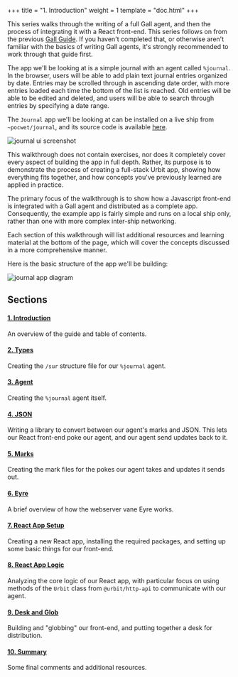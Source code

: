 +++
title = "1. Introduction"
weight = 1
template = "doc.html"
+++

This series walks through the writing of a full Gall agent, and then the process
of integrating it with a React front-end. This series follows on from the
previous [Gall Guide](/docs/userspace/gall-guide/intro). If you haven't
completed that, or otherwise aren't familiar with the basics of writing Gall
agents, it's strongly recommended to work through that guide first.

The app we'll be looking at is a simple journal with an agent called `%journal`.
In the browser, users will be able to add plain text journal entries organized
by date. Entries may be scrolled through in ascending date order, with more
entries loaded each time the bottom of the list is reached. Old entries will be
able to be edited and deleted, and users will be able to search through entries
by specifying a date range.

The `Journal` app we'll be looking at can be installed on a live ship from
`~pocwet/journal`, and its source code is available [here](https://github.com/urbit/docs-examples/tree/main/journal-app).

![journal ui screenshot](https://media.urbit.org/docs/userspace/full-stack-guide/entries.png)

This walkthrough does not contain exercises, nor does it completely cover every
aspect of building the app in full depth. Rather, its purpose is to demonstrate
the process of creating a full-stack Urbit app, showing how everything fits
together, and how concepts you've previously learned are applied in practice.

The primary focus of the walkthrough is to show how a Javascript front-end is
integrated with a Gall agent and distributed as a complete app. Consequently,
the example app is fairly simple and runs on a local ship only, rather than one
with more complex inter-ship networking.

Each section of this walkthrough will list additional resources and learning
material at the bottom of the page, which will cover the concepts discussed in a
more comprehensive manner.

Here is the basic structure of the app we'll be building:

![journal app
diagram](https://media.urbit.org/docs/userspace/full-stack-guide/journal-app-diagram.svg)

## Sections

#### [1. Introduction](/docs/userspace/full-stack/1-intro)

An overview of the guide and table of contents.

#### [2. Types](/docs/userspace/full-stack/2-types)

Creating the `/sur` structure file for our `%journal` agent.

#### [3. Agent](/docs/userspace/full-stack/3-agent)

Creating the `%journal` agent itself.

#### [4. JSON](/docs/userspace/full-stack/5-json)

Writing a library to convert between our agent's marks and JSON. This lets our
React front-end poke our agent, and our agent send updates back to it.

#### [5. Marks](/docs/userspace/full-stack/4-marks)

Creating the mark files for the pokes our agent takes and updates it sends out.

#### [6. Eyre](/docs/userspace/full-stack/6-eyre)

A brief overview of how the webserver vane Eyre works.

#### [7. React App Setup](/docs/userspace/full-stack/7-react-setup)

Creating a new React app, installing the required packages, and setting up some
basic things for our front-end.

#### [8. React App Logic](/docs/userspace/full-stack/8-http-api)

Analyzing the core logic of our React app, with particular focus on using
methods of the `Urbit` class from `@urbit/http-api` to communicate with our
agent.

#### [9. Desk and Glob](/docs/userspace/full-stack/9-web-scries)

Building and "globbing" our front-end, and putting together a desk for
distribution.

#### [10. Summary](/docs/userspace/full-stack/10-final)

Some final comments and additional resources.
